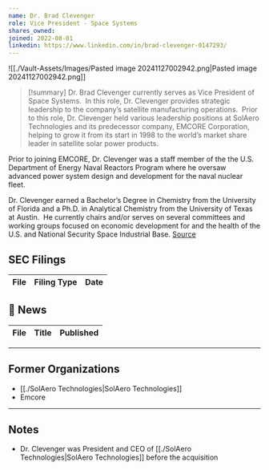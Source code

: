 ```yaml
---
name: Dr. Brad Clevenger
role: Vice President - Space Systems
shares_owned: 
joined: 2022-08-01
linkedin: https://www.linkedin.com/in/brad-clevenger-0147293/
---
```


![[./Vault-Assets/Images/Pasted image 20241127002942.png|Pasted image 20241127002942.png]]

>[!summary]
Dr. Brad Clevenger currently serves as Vice President of Space Systems.  In this role, Dr. Clevenger provides strategic leadership to the company’s satellite manufacturing operations.  Prior to this role, Dr. Clevenger held various leadership positions at SolAero Technologies and its predecessor company, EMCORE Corporation, helping to grow it from its start in 1998 to the world’s market share leader in satellite solar power products.
>
Prior to joining EMCORE, Dr. Clevenger was a staff member of the the U.S. Department of Energy Naval Reactors Program where he oversaw advanced power system design and development for the naval nuclear fleet.
>
Dr. Clevenger earned a Bachelor’s Degree in Chemistry from the University of Florida and a Ph.D. in Analytical Chemistry from the University of Texas at Austin.  He currently chairs and/or serves on several committees and working groups focused on economic development for and the health of the U.S. and National Security Space Industrial Base.
[Source](https://www.rocketlabusa.com/about/team/)

## SEC Filings
| File | Filing Type | Date |
| ---- | ----------- | ---- |


## 📰 News
| File | Title | Published |
| ---- | ----- | --------- |


---
## Former Organizations

-  [[./SolAero Technologies|SolAero Technologies]]
-  Emcore

---
## Notes

-  Dr. Clevenger was President and CEO of [[./SolAero Technologies|SolAero Technologies]] before the acquisition